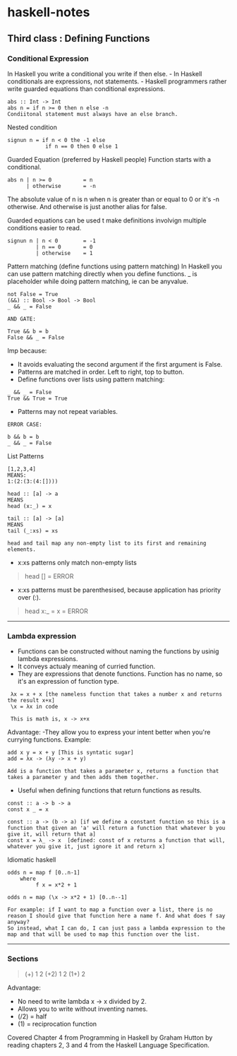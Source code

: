 
# haskell-notes

## Third class : Defining Functions

### Conditional Expression
In Haskell you write a conditional you write if then else. 
           - In Haskell conditionals are expressions, not statements.
           - Haskell programmers rather write guarded equations than conditional expressions.
```   
abs :: Int -> Int
abs n = if n >= 0 then n else -n
Condiitonal statement must always have an else branch.
```
Nested condition
```
signun n = if n < 0 the -1 else
            if n == 0 then 0 else 1
```
Guarded Equation (preferred by Haskell people)
Function starts with a conditional.
```
abs n | n >= 0          = n 
      | otherwise       = -n
```
The absolute value of n is n when n is greater than or equal to 0 or it's -n otherwise. And otherwise is just another alias for false. 

Guarded equations can be used t make definitions involvign multiple conditions easier to read.

```
signun n | n < 0        = -1
         | n == 0       = 0
         | otherwise    = 1
```
Pattern matching (define functions using pattern matching)
In Haskell you can use pattern matching directly when you define functions. _ is placeholder while doing pattern matching, ie can be anyvalue.
```
not False = True
(&&) :: Bool -> Bool -> Bool
_ && _ = False

AND GATE:

True && b = b
False && _ = False

```
Imp because:
- It avoids evaluating the second argument if the first argument is False.
- Patterns are matched in order. Left to right, top to button.
- Define functions over lists using pattern matching:
```
_ && _ = False
True && True = True
```
- Patterns may not repeat variables. 
```
ERROR CASE:

b && b = b
_ && _ = False
```
List Patterns
```
[1,2,3,4]
MEANS:
1:(2:(3:(4:[])))

head :: [a] -> a
MEANS
head (x:_) = x

tail :: [a] -> [a]
MEANS
tail (_:xs) = xs

head and tail map any non-empty list to its first and remaining elements.
```
* x:xs patterns only match non-empty lists
> head [] = ERROR
* x:xs patterns must be parenthesised, because application has priority over (:). 
> head x:_ = x = ERROR

---

### Lambda expression
- Functions can be constructed without naming the functions by usinig lambda expressions.
- It conveys actualy meaning of curried function.
- They are expressions that denote functions. Function has no name, so it's an expression of function type. 
```
 λx = x + x [the nameless function that takes a number x and returns the result x+x]
 \x = λx in code
 
 This is math is, x -> x+x
 ```
 Advantage:
-They allow you to express your intent better when you're currying functions. Example:
```
add x y = x + y [This is syntatic sugar]
add = λx -> (λy -> x + y)

Add is a function that takes a parameter x, returns a function that takes a parameter y and then adds them together.
```
- Useful when defining functions that return functions as results.
```
const :: a -> b -> a
const x _ = x

const :: a -> (b -> a) [if we define a constant function so this is a function that given an 'a' will return a function that whatever b you give it, will return that a]
const x = λ_ -> x  [defined: const of x returns a function that will, whatever you give it, just ignore it and return x]
```
Idiomatic haskell
```
odds n = map f [0..n-1]
	where
	     f x = x*2 + 1

odds n = map (\x -> x*2 + 1) [0..n--1]

For example: if I want to map a function over a list, there is no reason I should give that function here a name f. And what does f say anyway?
So instead, what I can do, I can just pass a lambda expression to the map and that will be used to map this function over the list.
```
---

### Sections
> (+) 1 2
> (+2) 1 2
> (1+) 2

Advantage:
- No need to write lambda x -> x divided by 2. 
- Allows you to write without inventing names.
- (/2) = half
- (1\) = reciprocation function

Covered Chapter 4 from Programming in Haskell by Graham Hutton by reading chapters 2, 3 and 4 from the Haskell Language Specification.
